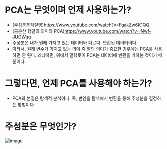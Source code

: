# PCA는 무엇이며 언제 사용하는가?
- (주성분분석설명)https://www.youtube.com/watch?v=FgakZw6K1QQ
- (공분산 행렬의 의미와 PCA)https://www.youtube.com/watch?v=jNwf-JUGWgg
-  주성분은 내가 원래 가지고 있는 데이터와 다르다. 변환된 데이터이다.
-  따라서, 원래 변수가 가지고 있는 의미 즉 열의 의미가 중요한 경우에는 PCA를 사용하면 안 된다. 왜냐하면, 위에서 말했듯이 PCA는 데이터에 변환을 가하는 것이기 때문이다.
 
# 그렇다면, 언제 PCA를 사용해야 하는가? 
- PCA의 본질은 탐색적 분석이다. 즉, 변인을 탐색해서 변환을 통해 주성분을 결정하는 방법이다. 

# 주성분은 무엇인가? 
![image](https://user-images.githubusercontent.com/102650331/171083002-3842eadd-a2a1-41a4-97d0-747749169f6d.png)


